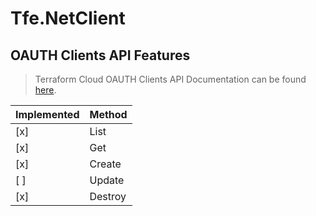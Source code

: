 # Tfe.NetClient

## OAUTH Clients API Features

> Terraform Cloud OAUTH Clients API Documentation can be found [here](https://www.terraform.io/docs/cloud/api/oauth-clients.html).

| Implemented  | Method           |
|------------- |------------------|
| [x]          | List             |
| [x]          | Get             |
| [x]          | Create           |
| [ ]          | Update           |
| [x]          | Destroy          |
